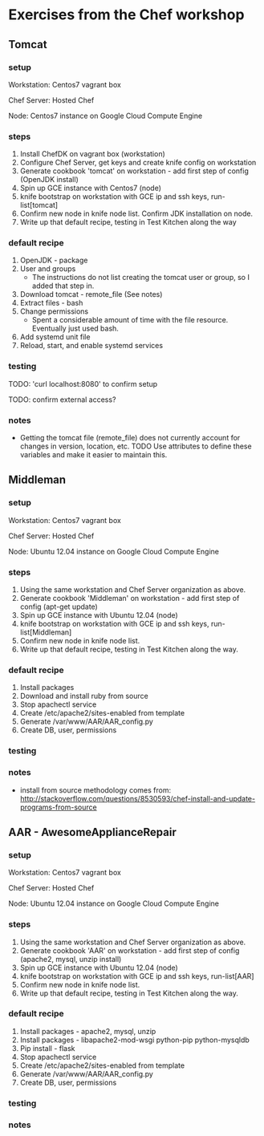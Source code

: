 # Exercises from the Chef workshop
## Tomcat
### setup
Workstation: Centos7 vagrant box

Chef Server: Hosted Chef

Node: Centos7 instance on Google Cloud Compute Engine

### steps

1. Install ChefDK on vagrant box (workstation)
2. Configure Chef Server, get keys and create knife config on workstation
3. Generate cookbook 'tomcat' on workstation - add first step of config (OpenJDK install)
4. Spin up GCE instance with Centos7 (node)
5. knife bootstrap on workstation with GCE ip and ssh keys, run-list[tomcat]
6. Confirm new node in knife node list. Confirm JDK installation on node.
7. Write up that default recipe, testing in Test Kitchen along the way

### default recipe
1. OpenJDK - package
2. User and groups
	- The instructions do not list creating the tomcat user or group, so I added that step in.
3. Download tomcat - remote_file (See notes)
4. Extract files - bash
5. Change permissions
	- Spent a considerable amount of time with the file resource. Eventually just used bash.
6. Add systemd unit file
7. Reload, start, and enable systemd services

### testing
TODO: 'curl localhost:8080' to confirm setup

TODO: confirm external access?

### notes
- Getting the tomcat file (remote_file) does not currently account for changes in version, location, etc. TODO Use attributes to define these variables and make it easier to maintain this.

## Middleman 

### setup
Workstation: Centos7 vagrant box

Chef Server: Hosted Chef

Node: Ubuntu 12.04 instance on Google Cloud Compute Engine

### steps

1. Using the same workstation and Chef Server organization as above.
3. Generate cookbook 'Middleman' on workstation - add first step of config (apt-get update)
4. Spin up GCE instance with Ubuntu 12.04 (node)
5. knife bootstrap on workstation with GCE ip and ssh keys, run-list[Middleman]
6. Confirm new node in knife node list.
7. Write up that default recipe, testing in Test Kitchen along the way.

### default recipe
1. Install packages
2. Download and install ruby from source
4. Stop apachectl service
5. Create /etc/apache2/sites-enabled from template
6. Generate /var/www/AAR/AAR_config.py
7. Create DB, user, permissions

### testing

### notes
- install from source methodology comes from: http://stackoverflow.com/questions/8530593/chef-install-and-update-programs-from-source

## AAR - AwesomeApplianceRepair

### setup
Workstation: Centos7 vagrant box

Chef Server: Hosted Chef

Node: Ubuntu 12.04 instance on Google Cloud Compute Engine

### steps

1. Using the same workstation and Chef Server organization as above.
3. Generate cookbook 'AAR' on workstation - add first step of config (apache2, mysql, unzip install)
4. Spin up GCE instance with Ubuntu 12.04 (node)
5. knife bootstrap on workstation with GCE ip and ssh keys, run-list[AAR]
6. Confirm new node in knife node list.
7. Write up that default recipe, testing in Test Kitchen along the way.

### default recipe
1. Install packages - apache2, mysql, unzip
2. Install packages - libapache2-mod-wsgi python-pip python-mysqldb
3. Pip install - flask
4. Stop apachectl service
5. Create /etc/apache2/sites-enabled from template
6. Generate /var/www/AAR/AAR_config.py
7. Create DB, user, permissions

### testing

### notes

